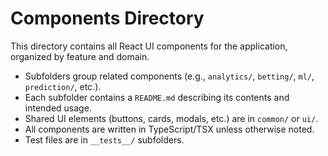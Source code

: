 # Components Directory

This directory contains all React UI components for the application, organized by feature and domain.

- Subfolders group related components (e.g., `analytics/`, `betting/`, `ml/`, `prediction/`, etc.).
- Each subfolder contains a `README.md` describing its contents and intended usage.
- Shared UI elements (buttons, cards, modals, etc.) are in `common/` or `ui/`.
- All components are written in TypeScript/TSX unless otherwise noted.
- Test files are in `__tests__/` subfolders.
